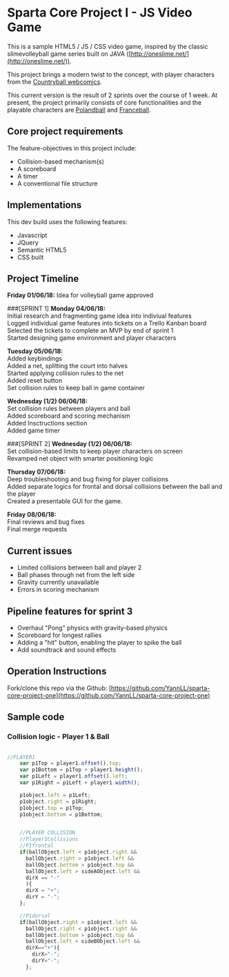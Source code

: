 # Sparta Core Project I - JS Video Game

This is a sample HTML5 / JS / CSS video game, inspired by the classic slimevolleyball game series built on JAVA  ([http://oneslime.net/](http://oneslime.net/)).

This project brings a modern twist to the concept, with player characters from the [Countryball webcomics](https://en.wikipedia.org/wiki/Polandball).

This current version is the result of 2 sprints over the course of 1 week. At present, the project primarily consists of core functionalities and the playable characters are [Polandball](http://polandball.wikia.com/wiki/Polandball_(meme)) and [Franceball](http://polandball.wikia.com/wiki/Franceball).

## Core project requirements
The feature-objectives in this project include:

* Collision-based mechanism(s)
* A scoreboard
* A timer
* A conventional file structure

  

## Implementations
This dev build uses the following features:  

* Javascript
* JQuery
* Semantic HTML5  
* CSS built

## Project Timeline

**Friday 01/06/18:** Idea for volleyball game approved

###[SPRINT 1]
**Monday 04/06/18:**  
Initial research and fragmenting game idea into  indiviual features  
Logged individual game features into tickets on a Trello Kanban board  
Selected the tickets to complete an MVP by end of sprint 1  
Started designing game environment and player characters  
  
**Tuesday 05/06/18:**  
Added keybindings  
Added a net, splitting the court into halves  
Started applying collision rules to the net  
Added reset button   
Set collision rules to keep ball in game container  

**Wednesday (1/2) 06/06/18:**    
Set collision rules between players and ball  
Added scoreboard and scoring mechanism  
Added Insctructions section  
Added game timer

###[SPRINT 2] 
**Wednesday (1/2) 06/06/18:**  
Set collision-based limits to keep player characters on screen  
Revamped net object with smarter positioning logic


**Thursday 07/06/18:**  
Deep troubleshooting and bug fixing for player collisions  
Added separate logics for frontal and dorsal collisions between the ball and the player  
Created a presentable GUI for the game.

**Friday 08/06/18:**  
Final reviews and bug fixes  
Final merge requests

## Current issues
* Limited collisions between ball and player 2
* Ball phases through net from the left side
* Gravity currently unavailable
* Errors in scoring mechanism

## Pipeline features for sprint 3

* Overhaul "Pong" physics with gravity-based physics
* Scoreboard for longest rallies
* Adding a "hit" button, enabling the player  to spike the ball
* Add soundtrack and sound effects 
 
## Operation Instructions

Fork/clone this repo via the Github:
[https://github.com/YannLL/sparta-core-project-one](https://github.com/YannLL/sparta-core-project-one)

## Sample code
### Collision logic - Player 1 & Ball 

~~~javascript

//PLAYER1
    var p1Top = player1.offset().top;
    var p1Bottom = p1Top + player1.height();
    var p1Left = player1.offset().left;
    var p1Right = p1Left + player1.width();

    p1object.left = p1Left;
    p1object.right = p1Right;
    p1object.top = p1Top;
    p1object.bottom = p1Bottom;


    //PLAYER COLLISION
    //Player1Collisions
    //P1frontal
    if(ballObject.left < p1object.right &&
      ballObject.right > p1object.left &&
      ballObject.bottom > p1object.top &&
      ballObject.left > sideAObject.left &&
      dirX == "-"
      ){
      dirX = "+";
      dirY = "-";
    };

    //P1dorsal
    if(ballObject.right > p1object.left &&
      ballObject.right < p1object.right &&
      ballObject.bottom > p1object.top &&
      ballObject.left < sideBObject.left &&
      dirX=="+"){
        dirX="-";
        dirY="-";
      };
  ~~~